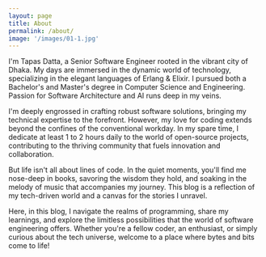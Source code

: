 ```yaml
---
layout: page
title: About
permalink: /about/
image: '/images/01-1.jpg'
---
```


I'm Tapas Datta, a Senior Software Engineer rooted in the vibrant city of Dhaka. My days are immersed in the dynamic world of technology, specializing in the elegant languages of Erlang & Elixir. I pursued both a Bachelor's and Master's degree in Computer Science and Engineering. Passion for Software Architecture and AI runs deep in my veins.

I'm deeply engrossed in crafting robust software solutions, bringing my technical expertise to the forefront. However, my love for coding extends beyond the confines of the conventional workday. In my spare time, I dedicate at least 1 to 2 hours daily to the world of open-source projects, contributing to the thriving community that fuels innovation and collaboration.

But life isn't all about lines of code. In the quiet moments, you'll find me nose-deep in books, savoring the wisdom they hold, and soaking in the melody of music that accompanies my journey. This blog is a reflection of my tech-driven world and a canvas for the stories I unravel.

Here, in this blog, I navigate the realms of programming, share my learnings, and explore the limitless possibilities that the world of software engineering offers. Whether you're a fellow coder, an enthusiast, or simply curious about the tech universe, welcome to a place where bytes and bits come to life!